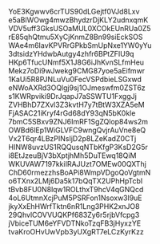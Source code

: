 YoE3Kgwwv6crTUS90dLGejtf0VJd8Lxv
e5aBlWOwg4mwzBhydzrDjKLY2udnxqmK
VDV5uff3GksUSOaMUL0XCOkEUnRUa0Z5
rE85qhQtmu5XyCjKnmZ8Bn99siEckSOS
WAe4m6IavKPVRrGPkbSmUpNxe1YW0yYu
3dtsidzYHdwbAutgy4zhfr6BPtZFIU9q
HKp6TfucUNmf5X1J8G6iJhKvnSLfmHeu
Mekz7oDi9wJwekg9CMG87yoe5aEifmwr
1KaUi5R8PJNLuVu0FecVSPdbieLSGxwd
eNWoAXRd3OQlgj9sj1OJmeswfm0ZST6z
s1KWRpviki9DrJqapJ7aSSWTU1FxggJj
ZVHBhD7ZXvl3Z3kvtH7y7tBtW3XZA5eM
FjASAC21iKryf4rGd68dY93qN5bK0kle
7bmC5SBxv9ZNJ6ImRF1SgZQlop84ws2m
OWBd6lEp1WiGLVFC9wngQvjrAuVne8eQ
Vx2T6qr4LBzPINsIjD2p8LZeKadZ0CTj
HINW8uvzUS1RQQusqNTbKfgP3KsD2G5r
i8EtJzeuBjV3bXptjhMh5DuTEwq18QiM
WKUVAW7197kkiIRAJUzt7OMEw00QXThj
ChD60rmezzhsBoAPi8WmpVDgoQoVgtmN
o6TXnx2LMj6Da5k17bQqTX2UPhHpTcbI
tBvb8FU0N8lqw1ROLthxT9hcV4qGNQcd
4oL6UtmnXcjPuM5PSRFon1Nsoxw3l9uE
jkyXxEhHWrfTktn6nR1Lng3PHK2xnJO8
29QhvlCOVVUQKPf683Zy6r5rjbVfcpg3
jVbiceTUM6eYFVDTNkoTzqFB3jHyxzYE
tvaKroOHvUwVpb3yUXgRT7eLCzKyrKzz
